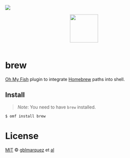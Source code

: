 ![](https://img.shields.io/badge/license-MIT-007EC7.svg?style=flat-square)

<div align="center"> <a href="http://github.com/fish-shell/oh-my-fish"> <img width=90px  src="https://cloud.githubusercontent.com/assets/8317250/8510172/f006f0a4-230f-11e5-98b6-5c2e3c87088f.png"> </a></div><br>

brew
====

[Oh My Fish](https://www.github.com/fish-shell/oh-my-fish) plugin to integrate [Homebrew](http://brew.sh) paths into shell.

Install
-------

> *Note*: You need to have `brew` installed.

```fish
$ omf install brew
```

License
=======

[MIT](http://opensource.org/licenses/MIT) © [gblmarquez](http://github.com/gblmarquez) et [al](https://github.com/oh-my-fish/plugin-brew/graphs/contributors)
